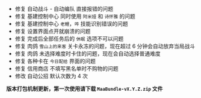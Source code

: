 - 修复 自动战斗 - 自动编队 直接报错的问题
- 修复 基建控制中心 同时使用 `阿米娅` 和 `诗怀雅` 的问题
- 修复 基建控制中心 `老鲤`，`吽` 技能识别错误的问题
- 修复 设置界面点开就崩溃的问题
- 修复 完成后全部任务后的 `休眠` 选项不可以问题
- 修复 肉鸽 `雪山上的来客` 关卡永冻的问题，现在超过 6 分钟会自动放弃当局战斗
- 修复 肉鸽 未选择难度时卡住的问题，现在会自动选择普通难度
- 修复 各种卡在 `今日配给` 界面的问题
- 修复 信用商店 不填写黑名单时不购物的问题
- 修改 自动公招 默认次数为 4 次

**版本打包机制更新，第一次使用请下载 `MaaBundle-vX.Y.Z.zip` 文件**
